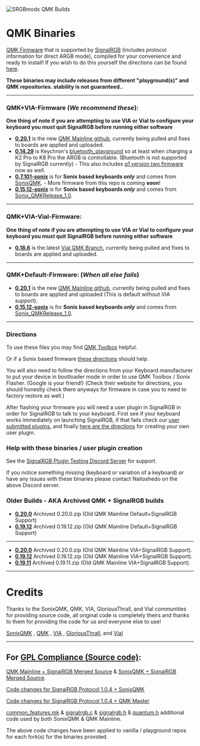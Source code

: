 ![SRGBmods QMK Builds](https://srgbmods.net/img/srgbmods-qmk.png)
# QMK Binaries #
[QMK Firmware](https://qmk.fm/) that is supported by [SignalRGB](https://www.signalrgb.com) (includes protocol information for direct ARGB mode), compiled for your convenience and ready to install!
If you wish to do this yourself the directions can be found [here](https://docs.signalrgb.com/qmk/building-firmware-from-source).
	
**These binaries may include releases from different "playground(s)" and QMK repositories. stability is not guaranteed..**

---

### QMK+VIA-Firmware (_We recommend these_): ###
**One thing of note if you are attempting to use VIA or Vial to configure your keyboard you _must_ quit SignalRGB before running either software**
* **[0.20.1](https://github.com/SRGBmods/QMK-Binaries/tree/main/QMK%2BVIA-Firmware/0.20.1)** is the new [QMK Mainline github](https://github.com/qmk/qmk_firmware), currently being pulled and fixes to boards are applied and uploaded.
* **[0.14.29](https://github.com/SRGBmods/QMK-Binaries/tree/main/QMK%2BVIA-Firmware/0.14.29)** is Keychron's [bluetooth_playground](https://github.com/Keychron/qmk_firmware/tree/bluetooth_playground) so at least when charging a K2 Pro to K8 Pro the ARGB is controllable. (Bluetooth is not supported by SignalRGB currently) - This also includes [q1 version two firmware](https://github.com/Keychron/qmk_firmware/tree/keychron-q1v1-q1v2) now as well.
* **[0.7.101-sonix](https://github.com/SRGBmods/QMK-Binaries/tree/main/QMK%2BVIA-Firmware/0.7.101-sonix)** is for **Sonix based keyboards _only_** and comes from [SonixQMK](https://github.com/SonixQMK/qmk_firmware/). - More firmware from this repo is coming **soon**!
* **[0.15.12-sonix](https://github.com/SRGBmods/QMK-Binaries/tree/main/QMK%2BVIA-Firmware/0.15.12-sonix)** is for **Sonix based keyboards _only_** and comes from [Sonix_QMKRelease_1.0](https://gitlab.com/signalrgb/qmk_firmware/-/tree/Sonix_QMKRelease_1.0/keyboards).

---

### QMK+VIA-Vial-Firmware: ###
**One thing of note if you are attempting to use VIA or Vial to configure your keyboard you _must_ quit SignalRGB before running either software**
* **[0.18.6](https://github.com/SRGBmods/QMK-Binaries/tree/main/QMK%2BVIA%2BVial-Firmware/0.18.6)** is the latest [Vial QMK Branch](https://github.com/vial-kb/vial-qmk), currently being pulled and fixes to boards are applied and uploaded.

---

### QMK+Default-Firmware: (_When all else fails_) ###
* **[0.20.1](https://github.com/SRGBmods/QMK-Binaries/tree/main/QMK%2BDefault-Firmware/0.20.1)** is the new [QMK Mainline github](https://github.com/qmk/qmk_firmware), currently being pulled and fixes to boards are applied and uploaded (This is default without VIA support).
* **[0.15.12-sonix](https://github.com/SRGBmods/QMK-Binaries/tree/main/QMK%2BDefault-Firmware/0.15.12-sonix)** is for **Sonix based keyboards _only_** and comes from [Sonix_QMKRelease_1.0](https://gitlab.com/signalrgb/qmk_firmware/-/tree/Sonix_QMKRelease_1.0/keyboards).

---

### Directions ###
To use these files you may find [QMK Toolbox](https://github.com/qmk/qmk_toolbox/releases/) helpful.

Or if a Sonix based firmware [these directions](https://sonixqmk.github.io//SonixDocs/install/#4-flashing-the-firmware) should help.

You will also need to follow the directions from your Keyboard manufacturer to put your device in bootloader mode in order to use QMK Toolbox / Sonix Flasher. (Google is your friend!)
(Check their website for directions, you should honestly check there anyways for firmware in case you to need to factory restore as well.)

After flashing your firmware you will need a user plugin in SignalRGB in order for SignalRGB to talk to your keyboard. First see if your keyboard works immediately on launching SignalRGB, if that fails check our [user submitted plugins](https://github.com/SRGBmods/QMK-Binaries/tree/main/SignalRGB-Plugins), and finally [here are the directions](https://docs.signalrgb.com/qmk/srgbmods-qmk-firmware) for creating your own user plugin.

### Help with these binaries / user plugin creation ###

See the [SignalRGB Plugin Testing Discord Server](https://discord.gg/J5dwtcNhqC) for support.

If you notice something missing (keyboard or variation of a keyboard) or have any issues with these binaries please contact Naitoshedo on the above Discord server.


### Older Builds - AKA Archived QMK + SignalRGB builds ###
* **[0.20.0](https://github.com/SRGBmods/QMK-Binaries/tree/main/QMK%2BDefault-Firmware/_Archived)** Archived 0.20.0.zip (Old QMK Mainline Default+SignalRGB Support)
* **[0.19.12](https://github.com/SRGBmods/QMK-Binaries/tree/main/QMK%2BDefault-Firmware/_Archived)** Archived 0.19.12.zip (Old QMK Mainline Default+SignalRGB Support)

---

* **[0.20.0](https://github.com/SRGBmods/QMK-Binaries/tree/main/QMK%2BVIA-Firmware/_Archived)** Archived 0.20.0.zip (Old QMK Mainline VIA+SignalRGB Support).
* **[0.19.12](https://github.com/SRGBmods/QMK-Binaries/tree/main/QMK%2BVIA-Firmware/_Archived)** Archived 0.19.12.zip (Old QMK Mainline VIA+SignalRGB Support).
* **[0.19.11](https://github.com/SRGBmods/QMK-Binaries/tree/main/QMK%2BVIA-Firmware/_Archived)** Archived 0.19.11.zip (Old QMK Mainline VIA+SignalRGB Support).

---

# Credits #
Thanks to the SonixQMK, QMK, VIA, GloriousThrall, and Vial communities for providing source code, all original code is completely theirs and thanks to them for providing the code for us and everyone else to use!

[SonixQMK](https://github.com/SonixQMK/qmk_firmware) , [QMK](https://github.com/qmk/qmk_firmware) , [VIA](https://www.caniusevia.com/) , [GloriousThrall](https://github.com/GloriousThrall/qmk_firmware/), and [Vial](https://github.com/vial-kb/vial-qmk)

---

## For [GPL Compliance (Source code)](https://github.com/SRGBmods/QMK-Binaries/tree/main/GPL): ##
[QMK Mainline + SignalRGB Merged Source](https://gitlab.com/signalrgb/qmk_firmware/-/tree/QMKRelease_1.0) & [SonixQMK + SignalRGB Merged Source](https://gitlab.com/signalrgb/qmk_firmware/-/tree/Sonix_QMKRelease_1.0).

[Code changes for SignalRGB Protocol 1.0.4 + SonixQMK](https://github.com/SRGBmods/QMK-Binaries/blob/main/GPL/SignalRGB-Changes_QMK-example-code-Sonix.patch)

[Code changes for SignalRGB Protocol 1.0.4 + QMK Master](https://github.com/SRGBmods/QMK-Binaries/blob/main/GPL/SignalRGB-Changes_QMK-example-code.patch)

[common_features.mk](https://github.com/SRGBmods/QMK-Binaries/blob/main/GPL/common_features.mk) & [signalrgb.c](https://github.com/SRGBmods/QMK-Binaries/blob/main/GPL/signalrgb.c) & [signalrgb.h](https://github.com/SRGBmods/QMK-Binaries/blob/main/GPL/signalrgb.h) & [quantum.h](https://github.com/SRGBmods/QMK-Binaries/blob/main/GPL/quantum.h) additional code used by both SonixQMK & QMK Mainline.

The above code changes have been applied to vanilla / playground repos for each fork(s) for the binaries provided.